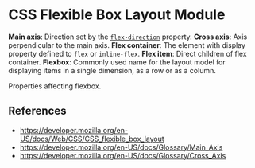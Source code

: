 # CSS Flexible Box Layout Module

**Main axis**: Direction set by the [`flex-direction`](https://developer.mozilla.org/en-US/docs/Web/CSS/flex-direction) property.
**Cross axis**: Axis perpendicular to the main axis.
**Flex container**: The element with display property defined to `flex` or `inline-flex`.
**Flex item**: Direct children of flex container.
**Flexbox**: Commonly used name for the layout model for displaying items in a single dimension, as a row or as a column.

Properties affecting flexbox.

## References

- https://developer.mozilla.org/en-US/docs/Web/CSS/CSS_flexible_box_layout
- https://developer.mozilla.org/en-US/docs/Glossary/Main_Axis
- https://developer.mozilla.org/en-US/docs/Glossary/Cross_Axis
